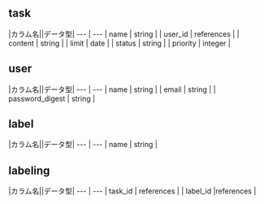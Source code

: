 ## task

|カラム名||データ型|
--- | ---
| name  | string |
| user_id  | references  |
| content  | string |
| limit  | date |
|  status | string |
| priority  | integer  |

## user

|カラム名||データ型|
--- | ---
| name  | string  |
| email | string  |
| password_digest | string |


## label

|カラム名||データ型|
--- | ---
| name  | string |

## labeling

|カラム名||データ型|
--- | ---
| task_id  | references |
| label_id |references |
